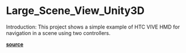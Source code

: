 # Large_Scene_View_Unity3D

Introduction:
This project shows a simple example of HTC VIVE HMD for navigation in a scene using two controllers.



[**source**](https://www.youtube.com/watch?v=iJ0oNYIUFJo&t=325s)

